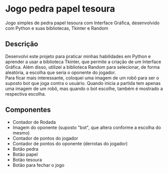 # Jogo pedra papel tesoura
  Jogo simples de pedra papel tesoura com Interface Gráfica, desenvolvido com Python e suas bibliotecas, Tkinter e Random
<br>
<h2> Descrição </h2>
  Desenvolvi este projeto para praticar minhas habilidades em Python e aprender a usar a biblioteca Tkinter, que permite a criação de um Interface Gráfica. Além disso, utilizei a biblioteca Random para selecionar, de forma aleatória, a escolha que seria o oponente do jogador.<br>
  Para ficar mais interessante, coloquei uma imagem de um robô para ser o suposto bot que joga contra o usuário. Quando inicia a partida tem apenas uma imagem de um robô, mas quando o bot escolhe, também é mostrado a respectiva escolha.
<br>
<h2>Componentes</h2>
<ul>
  <li> Contador de Rodada </li>
  <li> Imagem do oponente (suposto "bot", que altera conforme a escolha do mesmo) </li>
  <li> Contador de pontos do jogador </li>
  <li> Contador de pontos do oponente (derrotas do jogador) </li>
  <li> Botão pedra </li>
  <li> Botão papel </li>
  <li> Botão tesoura </li>
  <li> Botão para fechar o jogo </li>
</ul>
